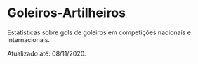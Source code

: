 # Goleiros-Artilheiros
Estatísticas sobre gols de goleiros em competições nacionais e internacionais.

Atualizado até: 08/11/2020.
